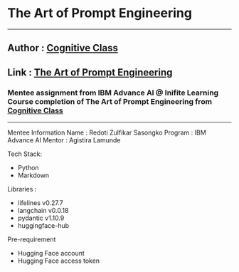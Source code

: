 # The Art of Prompt Engineering
 
---

## Author : [Cognitive Class](https://cognitiveclass.ai/) 
## Link   : [The Art of Prompt Engineering](https://cognitiveclass.ai/courses/course-v1:IBMSkillsNetwork+GPXX0TGVEN+v1?authuser=0)

### Mentee assignment from IBM Advance AI @ Inifite Learning Course completion of The Art of Prompt Engineering from [Cognitive Class](https://cognitiveclass.ai/)

---

Mentee Information
Name : Redoti Zulfikar Sasongko
Program : IBM Advance AI
Mentor : Agistira Lamunde

Tech Stack:
- Python
- Markdown

Libraries :
- lifelines v0.27.7
- langchain v0.0.18
- pydantic v1.10.9
- huggingface-hub

Pre-requirement
- Hugging Face account
- Hugging Face access token
